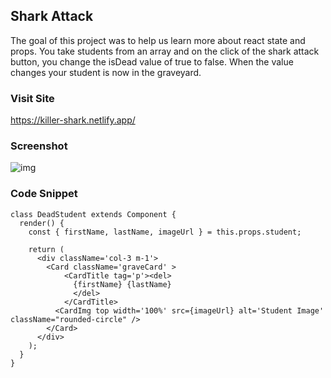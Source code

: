 ## Shark Attack

The goal of this project was to help us learn more about react state and props. You take students from an array and on the click of the shark attack button, you change the isDead value of true to false. When the value changes your student is now in the graveyard.

### Visit Site
https://killer-shark.netlify.app/

### Screenshot
![img](https://user-images.githubusercontent.com/67443077/99034157-25f7d400-2542-11eb-9cdc-a100cd7a0c7f.png)

### Code Snippet
```
class DeadStudent extends Component {
  render() {
    const { firstName, lastName, imageUrl } = this.props.student;

    return (
      <div className='col-3 m-1'>
        <Card className='graveCard' >
            <CardTitle tag='p'><del>
              {firstName} {lastName}
              </del>
            </CardTitle>
          <CardImg top width='100%' src={imageUrl} alt='Student Image' className="rounded-circle" />
        </Card>
      </div>
    );
  }
}
```

